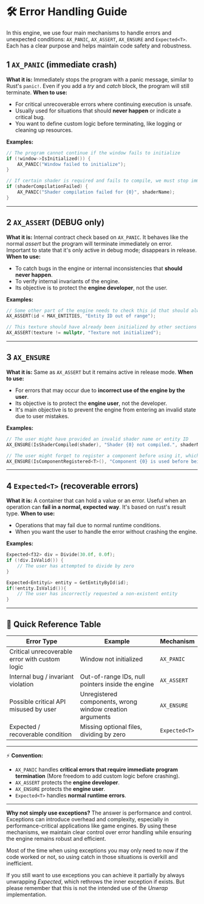 # 🛠 Error Handling Guide

In this engine, we use four main mechanisms to handle errors and unexpected conditions: `AX_PANIC`, `AX_ASSERT`, `AX_ENSURE` and `Expected<T>`. Each has a clear purpose and helps maintain code safety and robustness.

## 1 `AX_PANIC` (immediate crash)

**What it is:** Immediately stops the program with a panic message, similar to Rust's `panic!`. Even if you add a *try* and *catch* block, the program will still terminate.
**When to use:**

- For critical unrecoverable errors where continuing execution is unsafe.
- Usually used for situations that should **never happen** or indicate a critical bug.
- You want to define custom logic before terminating, like logging or cleaning up resources.

**Examples:**

```cpp
// The program cannot continue if the window fails to initialize
if (!window->IsInitialized()) {
    AX_PANIC("Window failed to initialize");
}
```

```cpp
// If certain shader is required and fails to compile, we must stop immediately
if (shaderCompilationFailed) {
    AX_PANIC("Shader compilation failed for {0}", shaderName);
}
```

---

## 2 `AX_ASSERT` (DEBUG only)

**What it is:** Internal contract check based on `AX_PANIC`. It behaves like the normal *assert* but the program will terminate immediately on error. Important to state that it's only active in debug mode; disappears in release.  
**When to use:**  

- To catch bugs in the engine or internal inconsistencies that **should never happen**.
- To verify internal invariants of the engine.  
- Its objective is to protect the **engine developer**, not the user.

**Examples:**

```cpp
// Some other part of the engine needs to check this id that should always be valid
AX_ASSERT(id < MAX_ENTITIES, "Entity ID out of range");
```

```cpp
// This texture should have already been initialized by other sections of the engine
AX_ASSERT(texture != nullptr, "Texture not initialized");
```

---

## 3 `AX_ENSURE`

**What it is:** Same as `AX_ASSERT` but it remains active in release mode.
**When to use:**

- For errors that may occur due to **incorrect use of the engine by the user**.
- Its objective is to protect the **engine user**, not the developer.
- It's main objective is to prevent the engine from entering an invalid state due to user mistakes.

**Examples:**

```cpp
// The user might have provided an invalid shader name or entity ID
AX_ENSURE(IsShaderCompiled(shader), "Shader {0} not compiled.", shaderName);
```

```cpp
// The user might forget to register a component before using it, which would break the engine
AX_ENSURE(IsComponentRegistered<T>(), "Component {0} is used before being registered.", typeid(T).name());
```

---

## 4 `Expected<T>` (recoverable errors)

**What it is:** A container that can hold a value or an error. Useful when an operation can **fail in a normal, expected way**. It's based on rust's result type.
**When to use:**

- Operations that may fail due to normal runtime conditions.
- When you want the user to handle the error without crashing the engine.

**Examples:**

```cpp
Expected<f32> div = Divide(30.0f, 0.0f);
if (!div.IsValid()) {
    // The user has attempted to divide by zero
}
```

```cpp
Expected<Entity&> entity = GetEntityById(id);
if(!entity.IsValid()){
    // The user has incorrectly requested a non-existent entity
}
```

---

## 📌 Quick Reference Table

| Error Type                         | Example                                           | Mechanism     |
| ---------------------------------- | ------------------------------------------------- | ------------- |
| Critical unrecoverable error with custom logic       | Window not initialized   | `AX_PANIC`    |
| Internal bug / invariant violation | Out-of-range IDs, null pointers inside the engine | `AX_ASSERT`   |
| Possible critical API misused by user                 | Unregistered components, wrong window creation arguments| `AX_ENSURE`   |
| Expected / recoverable condition   | Missing optional files, dividing by zero| `Expected<T>` |

---

⚡ **Convention:**

- `AX_PANIC` handles **critical errors that require immediate program termination** (More freedom to add custom logic before crashing).
- `AX_ASSERT` protects the **engine developer**.
- `AX_ENSURE` protects the **engine user**.
- `Expected<T>` handles **normal runtime errors**.

---

**Why not simply use exceptions?** The answer is performance and control. Exceptions can introduce overhead and complexity, especially in performance-critical applications like game engines. By using these mechanisms, we maintain clear control over error handling while ensuring the engine remains robust and efficient.

Most of the time when using exceptions you may only need to now if the code worked or not, so using catch in those situations is overkill and inefficient.

If you still want to use exceptions you can achieve it partially by always unwrapping *Expected<T>*, which rethrows the inner exception if exists. But please remember that this is not the intended use of the *Unwrap* implementation.
